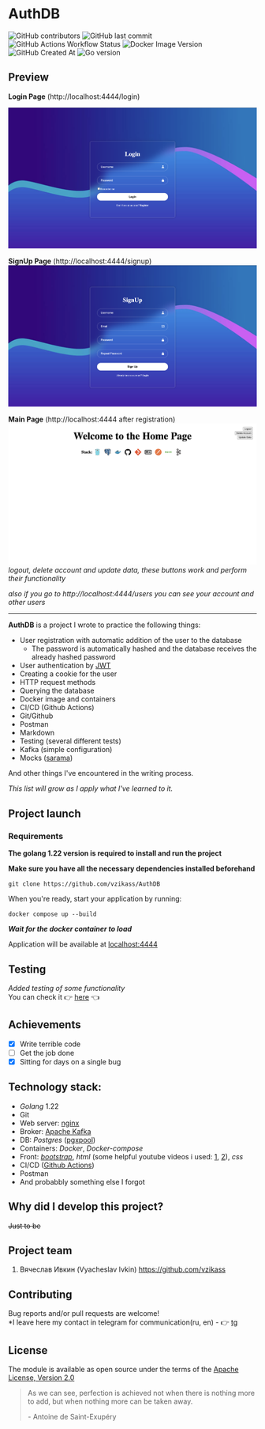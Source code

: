 # AuthDB
![GitHub contributors](https://img.shields.io/github/contributors/vzikass/AuthDB)
![GitHub last commit](https://img.shields.io/github/last-commit/vzikass/AuthDB)
![GitHub Actions Workflow Status](https://img.shields.io/github/actions/workflow/status/vzikass/AuthDB/ci.yml)
![Docker Image Version](https://img.shields.io/docker/v/_/alpine)
![GitHub Created At](https://img.shields.io/github/created-at/vzikass/AuthDB)
![Go version](https://img.shields.io/github/go-mod/go-version/vzikass/AuthDB)

## Preview
**Login Page** (http://localhost:4444/login)

![Preview of the login page](/public/jpg/login.png)

**SignUp Page** (http://localhost:4444/signup)
![Preview of the SignUP page](/public/jpg/signup.png)

**Main Page** (http://localhost:4444 after registration)
![Preview of the Main page](/public/jpg/main.png)
_logout, delete account and update data, these buttons work and perform their functionality_

_also if you go to http://localhost:4444/users you can see your account and other users_

-----------

**AuthDB** is a project I wrote to practice the following things:
+ User registration with automatic addition of the user to the database
  + The password is automatically hashed and the database receives the already hashed password
+ User authentication by [JWT](https://jwt.io/introduction)
+ Creating a cookie for the user
+ HTTP request methods
+ Querying the database
+ Docker image and containers
+ CI/CD (Github Actions)
+ Git/Github
+ Postman
+ Markdown
+ Testing (several different tests)
+ Kafka (simple configuration)
+ Mocks ([sarama](https://github.com/IBM/sarama))
  
And other things I've encountered in the writing process.

*This list will grow as I apply what I've learned to it.* 

## Project launch
### Requirements
**The golang 1.22 version is required to install and run the project**

**Make sure you have all the necessary dependencies installed beforehand**

```
git clone https://github.com/vzikass/AuthDB
```
When you're ready, start your application by running:
```
docker compose up --build
```
***Wait for the docker container to load***

Application will be available at [localhost:4444](http://localhost:4444)

## Testing
*Added testing of some functionality*\
You can check it :point_right: [here](https://github.com/vzikass/AuthDB/blob/main/authdb_test.go) :point_left:


## Achievements
- [X] Write terrible code
- [ ] Get the job done
- [X] Sitting for days on a single bug
## Technology stack:
* *Golang* 1.22 
* Git
* Web server: [nginx](https://nginx.org/en/)
* Broker: [Apache Kafka](https://kafka.apache.org/)
* DB: _Postgres_ ([pgxpool](https://pkg.go.dev/github.com/jackc/pgx/v4/pgxpool))
* Containers: _Docker_, _Docker-compose_
* Front: [_bootstrap_](https://getbootstrap.com/), _html_ (some helpful youtube videos i used: [1](https://www.youtube.com/watch?v=hlwlM4a5rxg), [2](https://www.youtube.com/watch?v=EzXdxvO1htA&t=672s)), _css_
* CI/CD ([Github Actions](https://docs.github.com/en/actions))
* Postman
* And probabbly something else I forgot
  
## Why did I develop this project?  
~~Just to be~~

## Project team
1. Вячеслав Ивкин (Vyacheslav Ivkin) https://github.com/vzikass

## Contributing
Bug reports and/or pull requests are welcome!\
*I leave here my contact in telegram for communication(ru, en) - :point_right: [tg](https://t.me/vzikass)

## License
The module is available as open source under the terms of the [Apache License, Version 2.0](https://www.apache.org/licenses/LICENSE-2.0)


>As we can see, perfection is achieved not when there is nothing more to add, but when nothing more can be taken away.
>
> \- Antoine de Saint-Exupéry
